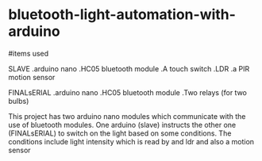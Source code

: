 # bluetooth-light-automation-with-arduino
#items used

SLAVE
.arduino nano
.HC05 bluetooth module
.A touch switch
.LDR
.a PIR motion sensor

FINALsERIAL
.arduino nano
.HC05 bluetooth module
.Two relays (for two bulbs)



This project has two arduino nano modules which communicate with the use of bluetooth modules.
One arduino (slave) instructs the other one (FINALsERIAL) to switch on the light based on some conditions.
The conditions include light intensity which is read by and ldr and also a motion sensor
